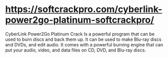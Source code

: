 # https://softcrackpro.com/cyberlink-power2go-platinum-softcrackpro/
CyberLink Power2Go Platinum Crack  Is a powerful program that can be used to burn discs and back them up. It can be used to make Blu-ray discs and DVDs, and edit audio. It comes with a powerful burning engine that can put your audio, video, and data files on CD, DVD, and Blu-ray discs. 
